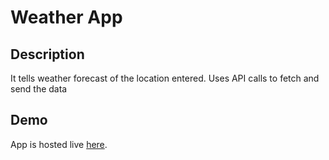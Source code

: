 # Weather App

## Description

It tells weather forecast of the location entered.
Uses API calls to fetch and send the data

## Demo

App is hosted live [here](https://node-weather-app00.herokuapp.com/).

